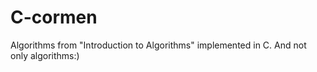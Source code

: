 # C-cormen
Algorithms from "Introduction to Algorithms" implemented in C.
And not only algorithms:)

